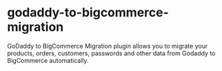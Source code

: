 # godaddy-to-bigcommerce-migration
GoDaddy to BigCommerce Migration plugin allows you to migrate your products, orders, customers, passwords and other data from Godaddy to BigCommerce automatically.
